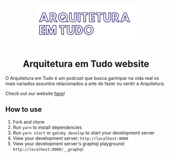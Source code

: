 <p align="center">
  <a href="https://arquiteturaemtudo.com">
    <img alt="Arquitetura em Tudo Podcast" src="./src/images/brand/logo_dark.png" width="320" />
  </a>
</p>
<h1 align="center">
  Arquitetura em Tudo website
</h1>

O Arquitetura em Tudo é um podcast que busca garimpar na vida real os mais variados assuntos relacionados a arte de fazer ou sentir a Arquitetura.

Check out our website [here](https://www.arquiteturaemtudo.COM/)!

## How to use

1. Fork and clone
2. Run `yarn` to install dependencies
3. Run `yarn start` or `gatsby develop` to start your development server
4. View your development server: `http://localhost:8000`
5. View your development server's graphql playground: `http://localhost:8000/__graphql`
